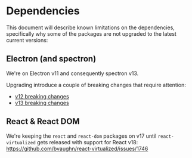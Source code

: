 # Dependencies

This document will describe known limitations on the dependencies, specifically why some of the packages are not upgraded to the latest current versions:

## Electron (and spectron)

We're on Electron v11 and consequently spectron v13.

Upgrading introduce a couple of breaking changes that require attention:
- [v12 breaking changes](https://www.electronjs.org/releases/stable?version=12&page=3#breaking-changes-1200)
- [v13 breaking changes](https://www.electronjs.org/releases/stable?version=13&page=2#breaking-changes-1300)

## React & React DOM

We're keeping the `react` and `react-dom` packages on v17 until `react-virtualized` gets released with support for React v18: https://github.com/bvaughn/react-virtualized/issues/1746
